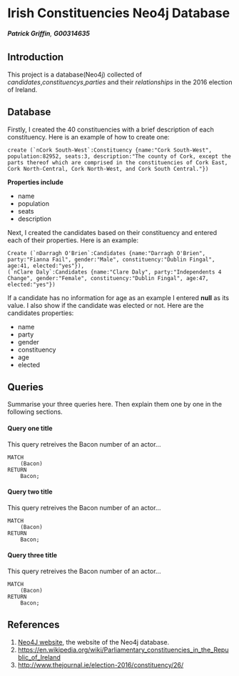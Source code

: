 # Irish Constituencies Neo4j Database
###### **Patrick Griffin**, **G00314635**

## Introduction
This project is a database(Neo4j) collected of *candidates*,*constituencys*,*parties* and their *relationships* in the 2016 election of Ireland. 

## Database
Firstly, I created the 40 constituencies with a brief description of each constituency. Here is an example of how to create one:
```
create (`nCork South-West`:Constituency {name:"Cork South-West", population:82952, seats:3, description:"The county of Cork, except the parts thereof which are comprised in the constituencies of Cork East, Cork North-Central, Cork North-West, and Cork South Central."})
```

**Properties include**
* name
* population
* seats
* description

Next, I created the candidates based on their constituency and entered each of their properties. Here is an example:
```
Create (`nDarragh O'Brien`:Candidates {name:"Darragh O'Brien", party:"Fianna Fail", gender:"Male", constituency:"Dublin Fingal", age:41, elected:"yes"}),
(`nClare Daly`:Candidates {name:"Clare Daly", party:"Independents 4 Change", gender:"Female", constituency:"Dublin Fingal", age:47, elected:"yes"})

```
If a candidate has no information for age as an example I entered **null** as its value. I also show if the candidate was elected or not.
Here are the candidates properties:
* name
* party
* gender
* constituency
* age
* elected

## Queries
Summarise your three queries here.
Then explain them one by one in the following sections.

#### Query one title
This query retreives the Bacon number of an actor...
```cypher
MATCH
	(Bacon)
RETURN
	Bacon;
```

#### Query two title
This query retreives the Bacon number of an actor...
```cypher
MATCH
	(Bacon)
RETURN
	Bacon;
```

#### Query three title
This query retreives the Bacon number of an actor...
```cypher
MATCH
	(Bacon)
RETURN
	Bacon;
```

## References
1. [Neo4J website](http://neo4j.com/), the website of the Neo4j database.
2. https://en.wikipedia.org/wiki/Parliamentary_constituencies_in_the_Republic_of_Ireland
3. http://www.thejournal.ie/election-2016/constituency/26/
